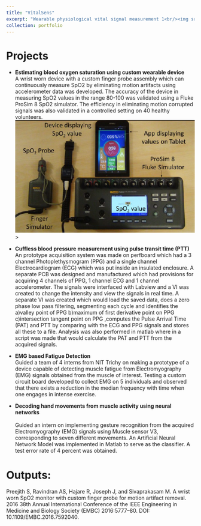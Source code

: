 ```yaml
---
title: "VitalSens"
excerpt: "Wearable physiological vital signal measurement 1<br/><img src='/images/vital sense.PNG' alt="drawing" style="width:500px;"/>"
collection: portfolio
---
```


# Projects
* **Estimating blood oxygen saturation using custom wearable device** <br>
  A wrist worn device with a custom finger probe assembly which can continuously measure SpO2 by eliminating motion artifacts using accelerometer data was developed. The accuracy of the device in measuring SpO2 values in the range 80-100 was validated using a Fluke ProSim 8 SpO2 simulator. The efficiency in eliminating motion corrupted signals was also validated in a controlled setting on 40 healthy volunteers.
  <br/><img src='/images/vital sense1.PNG' width="500"/>>
  
    
* **Cuffless blood pressure measurement using pulse transit time (PTT)**<br>
An prototype acquisition system  was made on perfboard which had a 3 channel Photoplethysmogram (PPG) and a single channel Electrocardiogram (ECG) which was put inside an insulated enclosure. A separate PCB was designed and manufactured which had provisions for acquiring 4 channels of PPG, 1 channel ECG and 1 channel accelerometer. The signals were interfaced with Labview and a VI was created to change the intensity and view the signals in real time. A separate VI was created which would load the saved data, does a zero phase low pass filtering, segmenting each cycle and identifies the a)valley point of PPG b)maximum of first derivative point on PPG c)intersection tangent point on PPG ,computes the Pulse Arrival Time (PAT) and PTT by comparing with the ECG and PPG signals and stores all these to a file. Analysis was also performed in matlab where in a script was made that would calculate the PAT and PTT from the acquired signals.<br>

* **EMG based Fatigue Detection**<br>
Guided a team of 4 interns from NIT Trichy on making a prototype of a device capable of detecting muscle fatigue from Electromyography (EMG) signals obtained from the muscle of interest. Testing a custom circuit board developed to collect EMG on 5 individuals and observed that there exists a reduction in the median frequency with time when one engages in intense exercise. <br>

* **Decoding hand movements from muscle activity using neural networks**<br><br>
Guided an intern on implementing gesture recognition from the acquired Electromyography (EMG) signals using Muscle sensor V3, corresponding to seven different movements. An Artificial Neural Network Model was implemented in Matlab to serve as the classifier. A test error rate of 4 percent was obtained.<br>



# Outputs: 
Preejith S, Ravindran AS, Hajare R, Joseph J, and Sivaprakasam M. A wrist worn SpO2 monitor with custom finger probe for motion artifact removal. 2016 38th Annual International Conference of the IEEE Engineering in Medicine and Biology Society (EMBC) 2016:5777–80. DOI: 10.1109/EMBC.2016.7592040.

